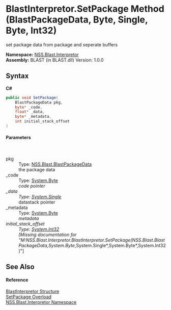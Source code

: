 # BlastInterpretor.SetPackage Method (BlastPackageData, Byte, Single, Byte, Int32)
 

set package data from package and seperate buffers

**Namespace:**&nbsp;<a href="N_NSS_Blast_Interpretor">NSS.Blast.Interpretor</a><br />**Assembly:**&nbsp;BLAST (in BLAST.dll) Version: 1.0.0

## Syntax

**C#**<br />
``` C#
public void SetPackage(
	BlastPackageData pkg,
	byte* _code,
	float* _data,
	byte* _metadata,
	int initial_stack_offset
)
```


#### Parameters
&nbsp;<dl><dt>pkg</dt><dd>Type: <a href="T_NSS_Blast_BlastPackageData">NSS.Blast.BlastPackageData</a><br />the package data</dd><dt>_code</dt><dd>Type: <a href="https://docs.microsoft.com/dotnet/api/system.byte" target="_blank" rel="noopener noreferrer">System.Byte</a>*<br />code pointer</dd><dt>_data</dt><dd>Type: <a href="https://docs.microsoft.com/dotnet/api/system.single" target="_blank" rel="noopener noreferrer">System.Single</a>*<br />datastack pointer</dd><dt>_metadata</dt><dd>Type: <a href="https://docs.microsoft.com/dotnet/api/system.byte" target="_blank" rel="noopener noreferrer">System.Byte</a>*<br />metadata</dd><dt>initial_stack_offset</dt><dd>Type: <a href="https://docs.microsoft.com/dotnet/api/system.int32" target="_blank" rel="noopener noreferrer">System.Int32</a><br />\[Missing <param name="initial_stack_offset"/> documentation for "M:NSS.Blast.Interpretor.BlastInterpretor.SetPackage(NSS.Blast.BlastPackageData,System.Byte*,System.Single*,System.Byte*,System.Int32)"\]</dd></dl>

## See Also


#### Reference
<a href="T_NSS_Blast_Interpretor_BlastInterpretor">BlastInterpretor Structure</a><br /><a href="Overload_NSS_Blast_Interpretor_BlastInterpretor_SetPackage">SetPackage Overload</a><br /><a href="N_NSS_Blast_Interpretor">NSS.Blast.Interpretor Namespace</a><br />